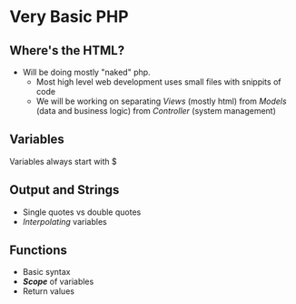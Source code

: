 # Very Basic PHP

## Where's the HTML?

* Will be doing mostly "naked" php.
  * Most high level web development uses small files with snippits of code
  * We will be working on separating *Views* (mostly html) from *Models* (data and business logic) from *Controller* (system management)

## Variables

Variables always start with $

## Output and Strings

* Single quotes vs double quotes
* *Interpolating* variables

## Functions

* Basic syntax
* ***Scope*** of variables
* Return values